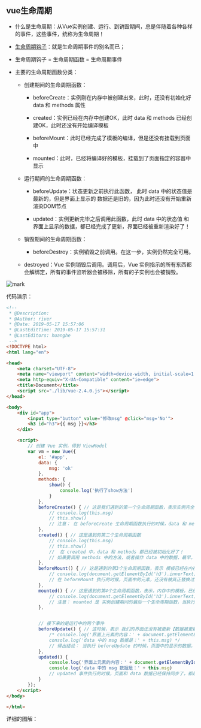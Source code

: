 ## vue生命周期

- 什么是生命周期：从Vue实例创建、运行、到销毁期间，总是伴随着各种各样的事件，这些事件，统称为生命周期！

- [生命周期钩子](https://cn.vuejs.org/v2/api/#选项-生命周期钩子)：就是生命周期事件的别名而已；
+ 生命周期钩子 = 生命周期函数 = 生命周期事件

+ 主要的生命周期函数分类：

  - 创建期间的生命周期函数：

    - beforeCreate：实例刚在内存中被创建出来，此时，还没有初始化好 data 和 methods 属性

    - created：实例已经在内存中创建OK，此时 data 和 methods 已经创建OK，此时还没有开始编译模板

    - beforeMount：此时已经完成了模板的编译，但是还没有挂载到页面中

    - mounted：此时，已经将编译好的模板，挂载到了页面指定的容器中显示

  - 运行期间的生命周期函数：
  
    - beforeUpdate：状态更新之前执行此函数， 此时 data 中的状态值是最新的，但是界面上显示的 数据还是旧的，因为此时还没有开始重新渲染DOM节点
  
    - updated：实例更新完毕之后调用此函数，此时 data 中的状态值 和 界面上显示的数据，都已经完成了更新，界面已经被重新渲染好了！
  
  - 销毁期间的生命周期函数：
  
    - beforeDestroy：实例销毁之前调用。在这一步，实例仍然完全可用。
  - destroyed：Vue 实例销毁后调用。调用后，Vue 实例指示的所有东西都会解绑定，所有的事件监听器会被移除，所有的子实例也会被销毁。

![mark](http://man.hhaxmm.cn/blog/20190517/4N2dNtW2N2NI.png)

代码演示：

```html
<!--
 * @Description: 
 * @Author: river
 * @Date: 2019-05-17 15:57:06
 * @LastEditTime: 2019-05-17 15:57:31
 * @LastEditors: huanghe
 -->
<!DOCTYPE html>
<html lang="en">

<head>
    <meta charset="UTF-8">
    <meta name="viewport" content="width=device-width, initial-scale=1.0">
    <meta http-equiv="X-UA-Compatible" content="ie=edge">
    <title>Document</title>
    <script src="./lib/vue-2.4.0.js"></script>
</head>

<body>
    <div id="app">
        <input type="button" value="修改msg" @click="msg='No'">
        <h3 id="h3">{{ msg }}</h3>
    </div>

    <script>
        // 创建 Vue 实例，得到 ViewModel
        var vm = new Vue({
            el: '#app',
            data: {
                msg: 'ok'
            },
            methods: {
                show() {
                    console.log('执行了show方法')
                }
            },
            beforeCreate() { // 这是我们遇到的第一个生命周期函数，表示实例完全被创建出来之前，会执行它
                // console.log(this.msg)
                // this.show()
                // 注意： 在 beforeCreate 生命周期函数执行的时候，data 和 methods 中的 数据都还没有没初始化
            },
            created() { // 这是遇到的第二个生命周期函数
                // console.log(this.msg)
                // this.show()
                //  在 created 中，data 和 methods 都已经被初始化好了！
                // 如果要调用 methods 中的方法，或者操作 data 中的数据，最早，只能在 created 中操作
            },
            beforeMount() { // 这是遇到的第3个生命周期函数，表示 模板已经在内存中编辑完成了，但是尚未把 模板渲染到 页面中
                // console.log(document.getElementById('h3').innerText)
                // 在 beforeMount 执行的时候，页面中的元素，还没有被真正替换过来，只是之前写的一些模板字符串
            },
            mounted() { // 这是遇到的第4个生命周期函数，表示，内存中的模板，已经真实的挂载到了页面中，用户已经可以看到渲染好的页面了
                // console.log(document.getElementById('h3').innerText)
                // 注意： mounted 是 实例创建期间的最后一个生命周期函数，当执行完 mounted 就表示，实例已经被完全创建好了，此时，如果没有其它操作的话，这个实例，就静静的 躺在我们的内存中，一动不动
            },


            // 接下来的是运行中的两个事件
            beforeUpdate() { // 这时候，表示 我们的界面还没有被更新【数据被更新了吗？  数据肯定被更新了】
                /* console.log('界面上元素的内容：' + document.getElementById('h3').innerText)
                console.log('data 中的 msg 数据是：' + this.msg) */
                // 得出结论： 当执行 beforeUpdate 的时候，页面中的显示的数据，还是旧的，此时 data 数据是最新的，页面尚未和 最新的数据保持同步
            },
            updated() {
                console.log('界面上元素的内容：' + document.getElementById('h3').innerText)
                console.log('data 中的 msg 数据是：' + this.msg)
                // updated 事件执行的时候，页面和 data 数据已经保持同步了，都是最新的
            }
        });
    </script>
</body>

</html>
```

详细的图解：





